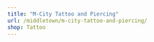 ```yaml
---
title: "M-City Tattoo and Piercing"
url: /middletown/m-city-tattoo-and-piercing/
shop: Tattoo
---
```

